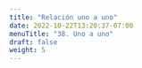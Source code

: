 ```yaml
---
title: "Relación uno a uno"
date: 2022-10-22T13:20:37-07:00
menuTitle: "38. Uno a uno"
draft: false
weight: 5
---
```


